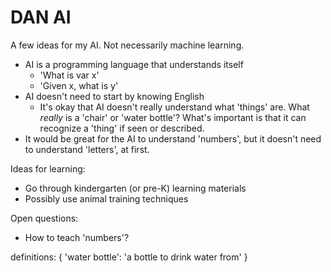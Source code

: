 # DAN AI

A few ideas for my AI. Not necessarily machine learning.


- AI is a programming language that understands itself
    - 'What is var x'
    - 'Given x, what is y'
- AI doesn't need to start by knowing English
    - It's okay that AI doesn't really understand what 'things' are. What *really* is a 'chair' or 'water bottle'? What's important is that it can recognize a 'thing' if seen or described.
- It would be great for the AI to understand 'numbers', but it doesn't need to understand 'letters', at first.

Ideas for learning:
- Go through kindergarten (or pre-K) learning materials
- Possibly use animal training techniques

Open questions:
- How to teach 'numbers'?


definitions: {
  'water bottle': 'a bottle to drink water from'
}
